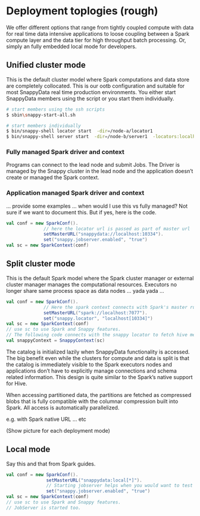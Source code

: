 # Deployment toplogies (rough)

We offer different options that range from tightly coupled compute with data for real time data intensive applications to loose coupling between a Spark compute layer and the data tier for high throughput batch processing. Or, simply an fully embedded local mode for developers. 

## Unified cluster mode
This is the default cluster model where Spark computations and data store are completely collocated. This is our ootb configuration and suitable for most SnappyData real time production environments. You either start SnappyData members using the script or you start them individually. 

```bash
# start members using the ssh scripts 
$ sbin\snappy-start-all.sh

# start members individually
$ bin/snappy-shell locator start  -dir=/node-a/locator1 
$ bin/snappy-shell server start  -dir=/node-b/server1  -locators:localhost:10334
```
 
### Fully managed Spark driver and context

Programs can connect to the lead node and submit Jobs. The Driver is managed by the Snappy cluster in the lead node and the application doesn’t create or managed the Spark context. 

### Application managed Spark driver and context
… provide some examples … when would I use this vs fully managed?
Not sure if we want to document this. But if yes, here is the code. 

```scala
val conf = new SparkConf().
              // here the locator url is passed as part of master url
              setMasterURL("snappydata://localhost:10334").
              set("snappy.jobserver.enabled", "true")
val sc = new SparkContext(conf) 
```

## Split cluster mode
This is the default Spark model where the Spark cluster manager or external cluster manager manages the computational resources. Executors no longer share same process space as data nodes … yada yada …

```scala
val conf = new SparkConf().
              // Here the spark context connects with Spark's master running on 7077. 
              setMasterURL("spark://localhost:7077").
              set("snappy.locator", "localhost[10334]") 
val sc = new SparkContext(conf) 
// use sc to use Spark and Snappy features. 
// The following code connects with the snappy locator to fetch hive metastore. 
val snappyContext = SnappyContext(sc) 

```
The catalog is initialized lazily when SnappyData functionality is accessed. 
The big benefit even while the clusters for compute and data is split is that the catalog is immediately visible to the Spark executors nodes and applications don’t have to explicitly manage connections and schema related information. This design is quite similar to the Spark’s native support for Hive. 

When accessing partitioned data, the partitions are fetched as compressed blobs that is fully compatible with the columnar compression built into Spark. 
All access is automatically parallelized. 

e.g. with Spark native URL … etc

(Show picture for each deployment mode)

## Local mode
Say this and that from Spark guides.

```scala
val conf = new SparkConf().
               setMasterURL("snappydata:local[*]"). 
               // Starting jobserver helps when you would want to test your jobs in a local mode. 
               set("snappy.jobserver.enabled", "true")
val sc = new SparkContext(conf) 
// use sc to use Spark and Snappy features. 
// JobServer is started too. 
```


